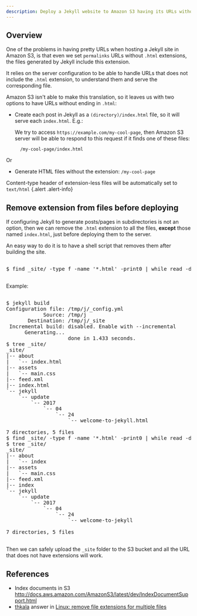 ```yaml
---
description: Deploy a Jekyll website to Amazon S3 having its URLs without extensions (.html)
---
```


## Overview

One of the problems in having pretty URLs when hosting a Jekyll site
in Amazon S3, is that even we set `permalinks` URLs without `.html`
extensions, the files generated by Jekyll include this extension.

It relies on the server configuration to be able to handle URLs that
does not include the `.html` extension, to understand them and serve
the corresponding file.

Amazon S3 isn't able to make this translation, so it leaves us with
two options to have URLs without ending in `.html`:

- Create each post in Jekyll as a `(directory)/index.html` file, so it
  will serve each `index.html`. E.g.:
  
	We try to access `https://example.com/my-cool-page`, then Amazon S3
    server will be able to respond to this request if it finds one of
    these files:
	
	    /my-cool-page/index.html
	
Or
	
- Generate HTML files without the extension: `/my-cool-page`

Content-type header of extension-less files will be automatically set
to `text/html`
{.alert .alert-info}

## Remove extension from files before deploying

If configuring Jekyll to generate posts/pages in subdirectories is not
an option, then we can remove the `.html` extension to all the files,
**except** those named `index.html`, just before deploying them
to the server.

An easy way to do it is to have a shell script that removes them after
building the site.

<pre class="shell">
<samp>
<span class="shell-prompt">$</span> <kbd>find _site/ -type f -name '*.html' -print0 | while read -d $'\0' f; do mv "$f" "${f%.html}"; done</kbd>
</samp>
</pre>

Example:

<pre class="shell">
<samp>
<span class="shell-prompt">$</span> <kbd>jekyll build</kbd>
Configuration file: /tmp/j/_config.yml
            Source: /tmp/j
       Destination: /tmp/j/_site
 Incremental build: disabled. Enable with --incremental
      Generating... 
                    done in 1.433 seconds.
<span class="shell-prompt">$</span> <kbd>tree _site/</kbd>
_site/
|-- about
|   `-- index.html
|-- assets
|   `-- main.css
|-- feed.xml
|-- index.html
`-- jekyll
    `-- update
        `-- 2017
            `-- 04
                `-- 24
                    `-- welcome-to-jekyll.html

7 directories, 5 files
<span class="shell-prompt">$</span> <kbd>find _site/ -type f -name '*.html' -print0 | while read -d $'\0' f; do mv "$f" "${f%.html}"; done</kbd>
<span class="shell-prompt">$</span> <kbd>tree _site/</kbd>
_site/
|-- about
|   `-- index
|-- assets
|   `-- main.css
|-- feed.xml
|-- index
`-- jekyll
    `-- update
        `-- 2017
            `-- 04
                `-- 24
                    `-- welcome-to-jekyll

7 directories, 5 files
</samp>
</pre>

Then we can safely upload the `_site` folder to the S3 bucket and all
the URL that does not have extensions will work.

## References

- Index documents in S3 <http://docs.aws.amazon.com/AmazonS3/latest/dev/IndexDocumentSupport.html>
- [thkala](http://stackoverflow.com/users/507519/thkala) answer in [Linux: remove file extensions for multiple files](http://stackoverflow.com/a/4509530/1165509)

